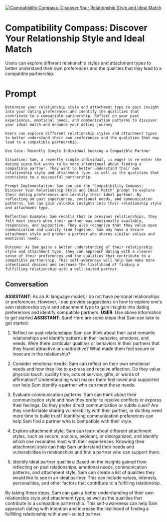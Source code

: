 
[![Compatibility Compass: Discover Your Relationship Style and Ideal Match](https://flow-prompt-covers.s3.us-west-1.amazonaws.com/icon/futuristic/futu_9.png)]()
# Compatibility Compass: Discover Your Relationship Style and Ideal Match 
Users can explore different relationship styles and attachment types to better understand their own preferences and the qualities that may lead to a compatible partnership.

# Prompt

```
Determine your relationship style and attachment type to gain insight into your dating preferences and identify the qualities that contribute to a compatible partnership. Reflect on your past experiences, emotional needs, and communication patterns to discover your ideal match and enhance your dating journey

Users can explore different relationship styles and attachment types to better understand their own preferences and the qualities that may lead to a compatible partnership.

Use Case: Recently Single Individual Seeking a Compatible Partner

Situation: Sam, a recently single individual, is eager to re-enter the dating scene but wants to be more intentional about finding a compatible partner. They want to better understand their own relationship style and attachment type, as well as the qualities that contribute to a successful partnership.

Prompt Implementation: Sam can use the "Compatibility Compass: Discover Your Relationship Style and Ideal Match" prompt to explore their dating preferences and identify their ideal partner. By reflecting on past experiences, emotional needs, and communication patterns, Sam can gain valuable insights into their relationship style and attachment type.

Reflection Example: Sam recalls that in previous relationships, they felt most secure when their partner was emotionally available, responsive, and supportive. They also recognize that they value open communication and quality time together. Sam may have a secure attachment style and prefer a partner who shares similar values and emotional needs.

Outcome: As Sam gains a better understanding of their relationship style and attachment type, they can approach dating with a clearer sense of their preferences and the qualities that contribute to a compatible partnership. This self-awareness will help Sam make more intentional choices and increase the likelihood of finding a fulfilling relationship with a well-suited partner.
```

## Conversation

**ASSISTANT**: As an AI language model, I do not have personal relationships or preferences. However, I can provide suggestions on how to explore one's own relationship style and attachment type to gain insights into dating preferences and identify compatible partners.
**USER**: Use above information to get started
**ASSISTANT**: Sure! Here are some steps that Sam can take to get started:



1. Reflect on past relationships: Sam can think about their past romantic relationships and identify patterns in their behavior, emotions, and needs. Were there particular qualities or behaviors in their partners that they found attractive or unattractive? What made them feel secure or insecure in the relationship?



2. Consider emotional needs: Sam can reflect on their own emotional needs and how they like to express and receive affection. Do they value physical touch, quality time, acts of service, gifts, or words of affirmation? Understanding what makes them feel loved and supported can help Sam identify a partner who can meet those needs.



3. Evaluate communication patterns: Sam can think about their communication style and how they prefer to resolve conflicts or express their feelings. Do they prefer direct communication or subtle cues? Are they comfortable sharing vulnerability with their partner, or do they need more time to build trust? Identifying communication preferences can help Sam find a partner who is compatible with their style.



4. Explore attachment style: Sam can learn about different attachment styles, such as secure, anxious, avoidant, or disorganized, and identify which one resonates most with their experiences. Knowing their attachment style can help Sam understand their needs and vulnerabilities in relationships and find a partner who can support them.



5. Identify ideal partner qualities: Based on the insights gained from reflecting on past relationships, emotional needs, communication patterns, and attachment style, Sam can create a list of qualities they would like to see in an ideal partner. This can include values, interests, personalities, and other factors that contribute to a fulfilling relationship.



By taking these steps, Sam can gain a better understanding of their own relationship style and attachment type, as well as the qualities that contribute to a compatible partnership. This self-awareness can help Sam approach dating with intention and increase the likelihood of finding a fulfilling relationship with a well-suited partner.


